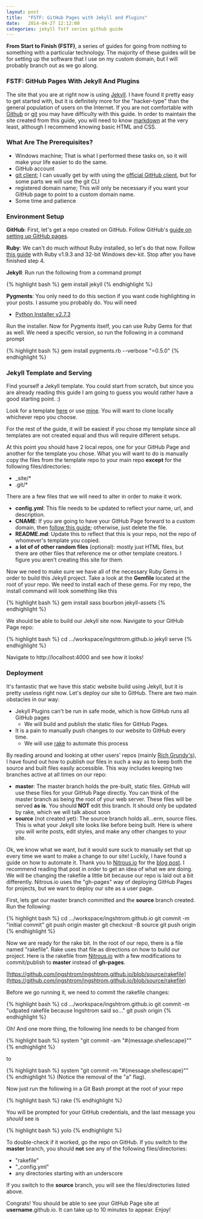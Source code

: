```yaml
---
layout: post
title:  "FSTF: GitHub Pages with Jekyll and Plugins"
date:   2014-04-27 12:12:00
categories: jekyll fstf series github guide
---
```


__From Start to Finish (FSTF)__, a series of guides for going from nothing to something with a particular technology. The majority of these guides will be for setting up the software that I use on my custom domain, but I will probably branch out as we go along.

### FSTF: GitHub Pages With Jekyll And Plugins

The site that you are at right now is using [Jekyll][jekyll-main]. I have found it pretty easy to get started with, but it is definitely more for the "hacker-type" than the general population of users on the Internet. If you are not comfortable with [Github][github-main] or [git][git-main] you may have difficulty with this guide. In order to maintain the site created from this guide, you will need to know [markdown][markdown-main] at the very least, although I recommend knowing basic HTML and CSS.

### What Are The Prerequisites?

- Windows machine; That is what I performed these tasks on, so it will make your life easier to do the same.
- GitHub account
- [git client][git-clients]; I can usually get by with using the [official GitHub client][github-client-windows], but for some parts we will use the git CLI
- registered domain name; This will only be necessary if you want your GitHub page to point to a custom domain name.
- Some time and patience

### Environment Setup

__GitHub__: First, let's get a repo created on GitHub. Follow GitHub's [guide on setting up GitHub pages][github-pages-setup-guide].

__Ruby__: We can't do much without Ruby installed, so let's do that now. Follow [this guide][ruby-setup-guide] with Ruby v1.9.3 and 32-bit Windows dev-kit.  Stop after you have finished step 4.

__Jekyll__: Run run the following from a command prompt

{% highlight bash %}
gem install jekyll
{% endhighlight %}

__Pygments__: You only need to do this section if you want code highlighting in your posts. I assume you probably do. You will need

- [Python Installer v2.7.3][python-2-7-3-download]

Run the installer. Now for Pygments itself, you can use Ruby Gems for that as well. We need a specific version, so run the following in a command prompt

{% highlight bash %}
gem install pygments.rb --verbose "=0.5.0"
{% endhighlight %}

### Jekyll Template and Serving

Find yourself a Jekyll template. You could start from scratch, but since you are already reading this guide I am going to guess you would rather have a good starting point. :)

Look for a template [here][jekyll-templates-list] or use [mine][my-jekyll-source]. You will want to clone locally whichever repo you choose. 

For the rest of the guide, it will be easiest if you chose my template since all templates are not created equal and thus will require different setups.

At this point you should have 2 local repos, one for your GitHub Page and another for the template you chose. What you will want to do is manually copy the files from the template repo to your main repo __except__ for  the following files/directories:

- _site/*
- .git/*

There are a few files that we will need to alter in order to make it work.

- __config.yml__: This file needs to be updated to reflect your name, url, and description.
- __CNAME__: If you are going to have your GitHub Page forward to a custom domain, then [follow this guide][custom-domain-guide]; otherwise, just delete the file.
- __README.md__: Update this to reflect that this is your repo, not the repo of whomever's template you copied.
- __a lot of of other random files__ (optional): mostly just HTML files, but there are other files that reference me or other template creators.  I figure you aren't creating this site for them.

Now we need to make sure we have all of the necessary Ruby Gems in order to build this Jekyll project. Take a look at the __Gemfile__ located at the root of your repo. We need to install each of these gems. For my repo, the install command will look something like this

{% highlight bash %}
gem install sass bourbon jekyll-assets
{% endhighlight %}

We should be able to build our Jekyll site now. Navigate to your GitHub Page repo:

{% highlight bash %}
cd .../workspace/ingshtrom.github.io
jekyll serve
{% endhighlight %}

Navigate to http://localhost:4000 and see how it looks!

### Deployment

It's fantastic that we have this static website build using Jekyll, but it is pretty useless right now. Let's deploy our site to GitHub. There are two main obstacles in our way: 

+ Jekyll Plugins can't be run in safe mode, which is how GitHub runs all GitHub pages
  * We will build and publish the static files for GitHub Pages.
+ It is a pain to manually push changes to our website to GitHub every time.
  * We will use [rake][rake] to automate this process

By reading around and looking at other users' repos (mainly [Rich Grundy's][rich-grundy-jekyll-template]), I have found out how to publish our files in such a way as to keep both the source and built files easily accessible. This way includes keeping two branches active at all times on our repo:

- __master__: The master branch holds the pre-built, static files. GitHub will use these files for your GitHub Page directly. You can think of the master branch as being the root of your web server. These files will be served __as is__. You should __NOT__ edit this branch. It should only be updated by rake, which we will talk about soon
- __source__ (not created yet): The source branch holds all...erm, source files. This is what your Jekyll site looks like before being built. Here is where you will write posts, edit styles, and make any other changes to your site.

Ok, we know what we want, but it would sure suck to manually set that up every time we want to make a change to our site! Luckily, I have found a guide on how to automate it. Thank you to [Nitrous.io][nitrous-main] for the [blog post][nitrous-jekyll-guide]. I recommend reading that post in order to get an idea of what we are doing. We will be changing the rakefile a little bit because our repo is laid out a bit differently. Nitrous.io uses the "gh-pages" way of deploying GitHub Pages for projects, but we want to deploy our site as a user page. 

First, lets get our master branch committed and the __source__ branch created. Run the following:

{% highlight bash %}
cd .../workspace/ingshtrom.github.io
git commit -m "initial commit"
git push origin master
git checkout -B source
git push origin
{% endhighlight %}

Now we are ready for the rake bit. In the root of our repo, there is a file named "rakefile". Rake uses that file as directions on how to build our project. Here is the rakefile from [Nitrous.io][nitrous-jekyll-guide] with a few modifications to commit/publish to __master__ instead of __gh-pages__.

[https://github.com/ingshtrom/ingshtrom.github.io/blob/source/rakefile](https://github.com/ingshtrom/ingshtrom.github.io/blob/source/rakefile)

Before we go running it, we need to commit the rakefile changes:

{% highlight bash %}
cd .../workspace/ingshtrom.github.io
git commit -m "udpated rakefile because Ingshtrom said so..."
git push origin
{% endhighlight %}

Oh! And one more thing, the following line needs to be changed from

{% highlight bash %}
system "git commit -am \"#{message.shellescape}\""
{% endhighlight %}

to

{% highlight bash %}
system "git commit -m \"#{message.shellescape}\""
{% endhighlight %}
(Notice the removal of the "a" flag).

Now just run the following in a Git Bash prompt at the root of your repo

{% highlight bash %}
rake
{% endhighlight %}

You will be prompted for your GitHub credentials, and the last message you _should_ see is

{% highlight bash %}
yolo
{% endhighlight %}

To double-check if it worked, go the repo on GitHub. If you switch to the __master__ branch, you should __not__ see any of the following files/directories:

- "rakefile"
- "_config.yml"
- any directories starting with an underscore

If you switch to the __source__ branch, you will see the files/directories listed above.

Congrats! You should be able to see your GitHub Page site at __username__.github.io. It can take up to 10 minutes to appear. Enjoy!

[jekyll-main]: http://jekyllrb.com/
[jekyll-templates-list]: https://github.com/jekyll/jekyll/wiki/Sites
[git-main]: http://git-scm.com/
[github-main]: https://github.com/
[github-pages-setup-guide]: https://pages.github.com/
[ruby-setup-guide]: http://www.madhur.co.in/blog/2011/09/01/runningjekyllwindows.html
[python-2-7-3-download]: https://www.python.org/ftp/python/2.7.6/python-2.7.6.msi
[rich-grundy-jekyll-template]: https://github.com/richguk/richguk.github.io
[my-jekyll-source]: https://github.com/ingshtrom/ingshtrom.github.io
[markdown-main]: http://daringfireball.net/projects/markdown/
[git-clients]: http://git-scm.com/downloads/guis
[github-client-windows]: https://windows.github.com/
[custom-domain-guide]: https://help.github.com/articles/setting-up-a-custom-domain-with-github-pages
[nitrous-main]: https://www.nitrous.io/
[nitrous-jekyll-guide]: http://blog.nitrous.io/2013/08/30/using-jekyll-plugins-on-github-pages.html
[rake]: http://rake.rubyforge.org/